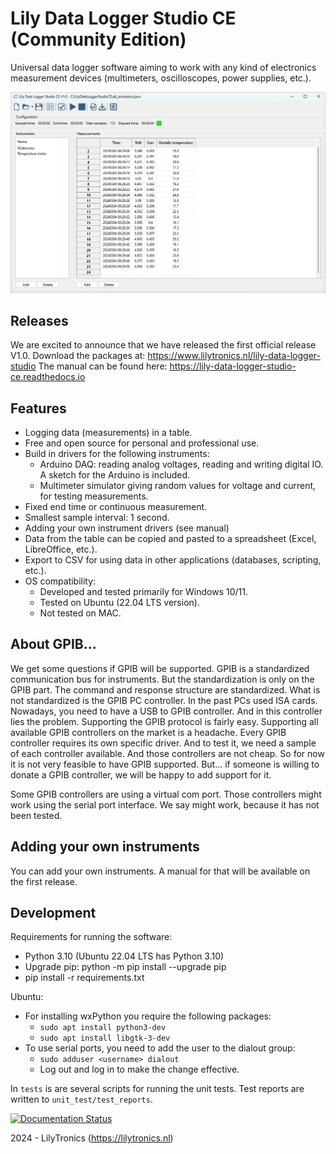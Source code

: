 # Lily Data Logger Studio CE (Community Edition)

Universal data logger software aiming to work with any kind of electronics measurement devices
(multimeters, oscilloscopes, power supplies, etc.).

![main view](docs/images/main_view.png)

## Releases

We are excited to announce that we have released the first official release V1.0.
Download the packages at: https://www.lilytronics.nl/lily-data-logger-studio
The manual can be found here: https://lily-data-logger-studio-ce.readthedocs.io

## Features

* Logging data (measurements) in a table.
* Free and open source for personal and professional use.
* Build in drivers for the following instruments:
  * Arduino DAQ: reading analog voltages, reading and writing digital IO. A sketch for the Arduino
    is included.
  * Multimeter simulator giving random values for voltage and current, for testing measurements.
* Fixed end time or continuous measurement.
* Smallest sample interval: 1 second.
* Adding your own instrument drivers (see manual)
* Data from the table can be copied and pasted to a spreadsheet (Excel, LibreOffice, etc.).
* Export to CSV for using data in other applications (databases, scripting, etc.).
* OS compatibility:
  * Developed and tested primarily for Windows 10/11.
  * Tested on Ubuntu (22.04 LTS version).
  * Not tested on MAC.

## About GPIB...

We get some questions if GPIB will be supported. GPIB is a standardized communication bus for instruments.
But the standardization is only on the GPIB part. The command and response structure are standardized.
What is not standardized is the GPIB PC controller. In the past PCs used ISA cards. 
Nowadays, you need to have a USB to GPIB controller. And in this controller lies the problem. 
Supporting the GPIB protocol is fairly easy. Supporting all available GPIB controllers on the market
is a headache. Every GPIB controller requires its own specific driver. And to test it, we need a 
sample of each controller available. And those controllers are not cheap. So for now it is not very 
feasible to have GPIB supported. But... if someone is willing to donate a GPIB controller, we will 
be happy to add support for it.

Some GPIB controllers are using a virtual com port. Those controllers might work using the
serial port interface. We say might work, because it has not been tested.

## Adding your own instruments

You can add your own instruments. A manual for that will be available on the first release.

## Development

Requirements for running the software:

* Python 3.10 (Ubuntu 22.04 LTS has Python 3.10)
* Upgrade pip: python -m pip install --upgrade pip
* pip install -r requirements.txt

Ubuntu:

* For installing wxPython you require the following packages:
  * `sudo apt install python3-dev`
  * `sudo apt install libgtk-3-dev`
* To use serial ports, you need to add the user to the dialout group:
  * `sudo adduser <username> dialout`
  * Log out and log in to make the change effective.

In `tests` is are several scripts for running the unit tests.
Test reports are written to `unit_test/test_reports`.

[![Documentation Status](https://readthedocs.org/projects/lily-data-logger-studio-ce/badge/?version=latest)](https://lily-data-logger-studio-ce.readthedocs.io/en/latest/?badge=latest)

2024 - LilyTronics (https://lilytronics.nl)
